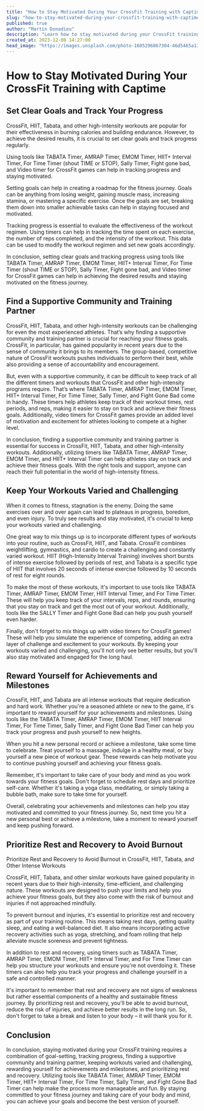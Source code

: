 ```yaml
---
title: "How to Stay Motivated During Your CrossFit Training with Captime"
slug: "how-to-stay-motivated-during-your-crossfit-training-with-captime"
published: true
author: "Martin Donadieu"
description: "Learn how to stay motivated during your CrossFit training with Captime! Discover the benefits of setting clear goals, finding a supportive community, keeping workouts varied, rewarding yourself for achievements, and prioritizing rest and recovery."
created_at: 2023-12-08 14:27:00
head_image: "https://images.unsplash.com/photo-1605296867304-46d5465a13f1?ixlib=rb-4.0.3&q=80&fm=jpg&crop=entropy&cs=tinysrgb&w=1200"
---
```


# How to Stay Motivated During Your CrossFit Training with Captime

## **Set Clear Goals and Track Your Progress**

CrossFit, HIIT, Tabata, and other high-intensity workouts are popular for their effectiveness in burning calories and building endurance. However, to achieve the desired results, it is crucial to set clear goals and track progress regularly.

Using tools like TABATA Timer, AMRAP Timer, EMOM Timer, HIIT+ Interval Timer, For Time Timer (shout TIME or STOP), Sally Timer, Fight gone bad, and Video timer for CrossFit games can help in tracking progress and staying motivated.

Setting goals can help in creating a roadmap for the fitness journey. Goals can be anything from losing weight, gaining muscle mass, increasing stamina, or mastering a specific exercise. Once the goals are set, breaking them down into smaller achievable tasks can help in staying focused and motivated.

Tracking progress is essential to evaluate the effectiveness of the workout regimen. Using timers can help in tracking the time spent on each exercise, the number of reps completed, and the intensity of the workout. This data can be used to modify the workout regimen and set new goals accordingly.

In conclusion, setting clear goals and tracking progress using tools like TABATA Timer, AMRAP Timer, EMOM Timer, HIIT+ Interval Timer, For Time Timer (shout TIME or STOP), Sally Timer, Fight gone bad, and Video timer for CrossFit games can help in achieving the desired results and staying motivated on the fitness journey.

## **Find a Supportive Community and Training Partner**

CrossFit, HIIT, Tabata, and other high-intensity workouts can be challenging for even the most experienced athletes. That’s why finding a supportive community and training partner is crucial for reaching your fitness goals. CrossFit, in particular, has gained popularity in recent years due to the sense of community it brings to its members. The group-based, competitive nature of CrossFit workouts pushes individuals to perform their best, while also providing a sense of accountability and encouragement. 

But, even with a supportive community, it can be difficult to keep track of all the different timers and workouts that CrossFit and other high-intensity programs require. That’s where TABATA Timer, AMRAP Timer, EMOM Timer, HIIT+ Interval Timer, For Time Timer, Sally Timer, and Fight Gone Bad come in handy. These timers help athletes keep track of their workout times, rest periods, and reps, making it easier to stay on track and achieve their fitness goals. Additionally, video timers for CrossFit games provide an added level of motivation and excitement for athletes looking to compete at a higher level. 

In conclusion, finding a supportive community and training partner is essential for success in CrossFit, HIIT, Tabata, and other high-intensity workouts. Additionally, utilizing timers like TABATA Timer, AMRAP Timer, EMOM Timer, and HIIT+ Interval Timer can help athletes stay on track and achieve their fitness goals. With the right tools and support, anyone can reach their full potential in the world of high-intensity fitness.

## **Keep Your Workouts Varied and Challenging**

When it comes to fitness, stagnation is the enemy. Doing the same exercises over and over again can lead to plateaus in progress, boredom, and even injury. To truly see results and stay motivated, it's crucial to keep your workouts varied and challenging.

One great way to mix things up is to incorporate different types of workouts into your routine, such as CrossFit, HIIT, and Tabata. CrossFit combines weightlifting, gymnastics, and cardio to create a challenging and constantly varied workout. HIIT (High-Intensity Interval Training) involves short bursts of intense exercise followed by periods of rest, and Tabata is a specific type of HIIT that involves 20 seconds of intense exercise followed by 10 seconds of rest for eight rounds. 

To make the most of these workouts, it's important to use tools like TABATA Timer, AMRAP Timer, EMOM Timer, HIIT Interval Timer, and For Time Timer. These will help you keep track of your intervals, reps, and rounds, ensuring that you stay on track and get the most out of your workout. Additionally, tools like the SALLY Timer and Fight Gone Bad can help you push yourself even harder.

Finally, don't forget to mix things up with video timers for CrossFit games! These will help you simulate the experience of competing, adding an extra layer of challenge and excitement to your workouts. By keeping your workouts varied and challenging, you'll not only see better results, but you'll also stay motivated and engaged for the long haul.

## **Reward Yourself for Achievements and Milestones**

CrossFit, HIIT, and Tabata are all intense workouts that require dedication and hard work. Whether you're a seasoned athlete or new to the game, it's important to reward yourself for your achievements and milestones. Using tools like the TABATA Timer, AMRAP Timer, EMOM Timer, HIIT Interval Timer, For Time Timer, Sally Timer, and Fight Gone Bad Timer can help you track your progress and push yourself to new heights. 

When you hit a new personal record or achieve a milestone, take some time to celebrate. Treat yourself to a massage, indulge in a healthy meal, or buy yourself a new piece of workout gear. These rewards can help motivate you to continue pushing yourself and achieving your fitness goals. 

Remember, it's important to take care of your body and mind as you work towards your fitness goals. Don't forget to schedule rest days and prioritize self-care. Whether it's taking a yoga class, meditating, or simply taking a bubble bath, make sure to take time for yourself. 

Overall, celebrating your achievements and milestones can help you stay motivated and committed to your fitness journey. So, next time you hit a new personal best or achieve a milestone, take a moment to reward yourself and keep pushing forward.

## **Prioritize Rest and Recovery to Avoid Burnout**

Prioritize Rest and Recovery to Avoid Burnout in CrossFit, HIIT, Tabata, and Other Intense Workouts

CrossFit, HIIT, Tabata, and other similar workouts have gained popularity in recent years due to their high-intensity, time-efficient, and challenging nature. These workouts are designed to push your limits and help you achieve your fitness goals, but they also come with the risk of burnout and injuries if not approached mindfully.

To prevent burnout and injuries, it's essential to prioritize rest and recovery as part of your training routine. This means taking rest days, getting quality sleep, and eating a well-balanced diet. It also means incorporating active recovery activities such as yoga, stretching, and foam rolling that help alleviate muscle soreness and prevent tightness.

In addition to rest and recovery, using timers such as TABATA Timer, AMRAP Timer, EMOM Timer, HIIT+ Interval Timer, and For Time Timer can help you structure your workouts and ensure you're not overdoing it. These timers can also help you track your progress and challenge yourself in a safe and controlled manner.

It's important to remember that rest and recovery are not signs of weakness but rather essential components of a healthy and sustainable fitness journey. By prioritizing rest and recovery, you'll be able to avoid burnout, reduce the risk of injuries, and achieve better results in the long run. So, don't forget to take a break and listen to your body – it will thank you for it.

## **Conclusion**

In conclusion, staying motivated during your CrossFit training requires a combination of goal-setting, tracking progress, finding a supportive community and training partner, keeping workouts varied and challenging, rewarding yourself for achievements and milestones, and prioritizing rest and recovery. Utilizing tools like TABATA Timer, AMRAP Timer, EMOM Timer, HIIT+ Interval Timer, For Time Timer, Sally Timer, and Fight Gone Bad Timer can help make the process more manageable and fun. By staying committed to your fitness journey and taking care of your body and mind, you can achieve your goals and become the best version of yourself.